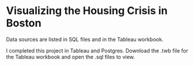 # Visualizing the Housing Crisis in Boston
Data sources are listed in SQL files and in the Tableau workbook. 

I completed this project in Tableau and Postgres. Download the .twb file for the Tableau workbook and open the .sql files to view. 
